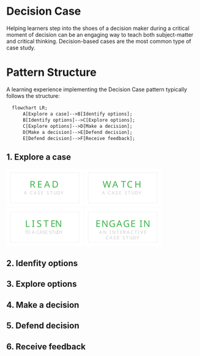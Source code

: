 # Decision Case
Helping learners step into the shoes of a decision maker during a critical moment of decision can be an engaging way to teach both subject-matter and critical thinking. Decision-based cases are the most common type of case study.

# Pattern Structure
A learning experience implementing the Decision Case pattern typically follows the structure:

```mermaid
  flowchart LR;
      A[Explore a case]-->B[Identify options];
      B[Identify options]-->C[Explore options];
      C[Explore options]-->D[Make a decision];
      D[Make a decision]-->E[Defend decision];
      E[Defend decision]-->F[Receive feedback];
```
## 1. Explore a case
 <!-- - Engage - Recall information or give them the big picture. (Essential Questions, Hooks)
 - Explore - Explore what you know if you've already been exposed. 
 - Explain - Tell them what they're going to get out of this. -->

<a href="./explore/ReadACase.md"><img src="./images/read-case.svg" alt="Read A Case Study" style="width: 200px; display: inline-block;"/></a>
<a href="./explore/WatchACase.md"><img src="./images/video-case.svg" alt="Watch A Video Case Study" style="width: 200px; display: inline-block;"/></a>
<a href="./explore/ListenToACase.md"><img src="./images/podcast-case.svg" alt="Listen To A Case Study" style="width: 200px; display: inline-block;"/></a>
<a href="./explore/EngageInAnInteractive.md"><img src="./images/interactive-case.svg" alt="Engage In An Interactive Case Study" style="width: 200px; display: inline-block;"/></a>


## 2. Idenfity options
## 3. Explore options
## 4. Make a decision
## 5. Defend decision
## 6. Receive feedback
